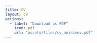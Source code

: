 ```yaml
---
title: CV
layout: cv
actions:
  - label: "Download as PDF"
    icon: pdf
    url: "assets/files/cv_anisimov.pdf"
---
```

